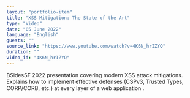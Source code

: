 ```yaml
---
layout: "portfolio-item"
title: "XSS Mitigation: The State of the Art"
type: "Video"
date: "05 June 2022"
language: "English"
guests: ""
source_link: "https://www.youtube.com/watch?v=4K6N_hrIZYQ"
duration: ""
video_id: "4K6N_hrIZYQ"
---
```


BSidesSF 2022 presentation covering modern XSS attack mitigations. Explains how to implement effective defenses (CSPv3, Trusted Types, CORP/CORB, etc.) at every layer of a web application .
